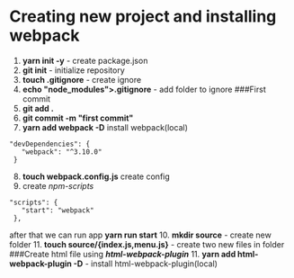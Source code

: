  # Creating new project and installing webpack
 1. **yarn init -y** - create package.json
 2. **git init** - initialize repository
 3. **touch .gitignore** - create ignore
 4. **echo "node_modules">.gitignore** - add folder to ignore
 ###First commit
 5. **git add .**
 6. **git commit -m "first commit"**
 7. **yarn add webpack -D** install webpack(local)
  ```
  "devDependencies": {
     "webpack": "^3.10.0"
   }
 ```
 8. **touch webpack.config.js** create config
 9. create *npm-scripts*
 ```
"scripts": {
    "start": "webpack"
  },
```
after that we can run app **yarn run start**
10. **mkdir source** - create new folder
11. **touch source/{index.js,menu.js}** - create two new files in folder
###Create html file using ***html-webpack-plugin***
11. **yarn add html-webpack-plugin -D** - install html-webpack-plugin(local)